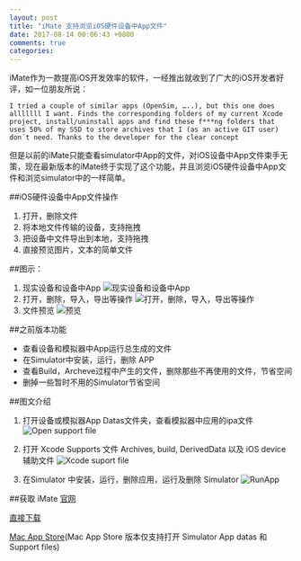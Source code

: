 ```yaml
---
layout: post
title: "iMate 支持浏览iOS硬件设备中App文件"
date: 2017-08-14 00:06:43 +0800
comments: true
categories: 
---
```


iMate作为一款提高iOS开发效率的软件，一经推出就收到了广大的iOS开发者好评，如一位朋友所说：

``
I tried a couple of similar apps (OpenSim, …..), but this one does alllllll I want. Finds the corresponding folders of my current Xcode project, install/uninstall apps and find these f***ng folders that uses 50% of my SSD to store archives that I (as an active GIT user) don´t need. Thanks to the developer for the clear concept
``

但是以前的iMate只能查看simulator中App的文件，对iOS设备中App文件束手无策，现在最新版本的iMate终于实现了这个功能，并且浏览iOS硬件设备中App文件和浏览simulator中的一样简单。


##iOS硬件设备中App文件操作
1. 打开，删除文件
2. 将本地文件传输的设备，支持拖拽
3. 把设备中文件导出到本地，支持拖拽
4. 直接预览图片，文本的简单文件

##图示：
1. 现实设备和设备中App
![现实设备和设备中App](http://opvt5owlm.bkt.clouddn.com/imate_idervice.jpg)
2. 打开，删除，导入，导出等操作
![打开，删除，导入，导出等操作](http://opvt5owlm.bkt.clouddn.com/imate_actions.jpg)
3. 文件预览
![预览](http://opvt5owlm.bkt.clouddn.com/imate_preview.jpg)


##之前版本功能
* 查看设备和模拟器中App运行总生成的文件
* 在Simulator中安装，运行，删除 APP
* 查看Build，Archeve过程中产生的文件，删除那些不再使用的文件，节省空间
* 删掉一些暂时不用的Simulator节省空间

##图文介绍

1. 打开设备或模拟器App Datas文件夹，查看模拟器中应用的ipa文件
![Open support file](http://opvt5owlm.bkt.clouddn.com/imate_app.jpg)

2. 打开 Xcode Supports 文件 Archives, build, DerivedData 以及 iOS device 辅助文件
![Xcode suport file](http://opvt5owlm.bkt.clouddn.com/imate_sim.jpg)

3. 在Simulator 中安装，运行，删除应用，运行及删除 Simulator
![RunApp](http://opvt5owlm.bkt.clouddn.com/imate_supports.jpg)

##获取 iMate
[官网](http://imate.playstone.org/)

[直接下载](https://dl.devmate.com/com.playstone.navvy/iMate.dmg)

[Mac App Store](https://itunes.apple.com/cn/app/imate-for-ios-development/id1225021443?l=en&mt=12)(Mac App Store 版本仅支持打开 Simulator App datas 和 Support files)

